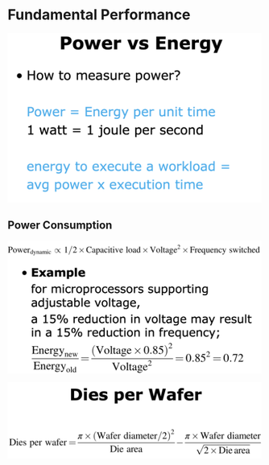 # Fundamental Performance
![20240923110133.png](graph/20240923110133.png)

## Power Consumption
![20240923110258.png](graph/20240923110258.png)

![20240923114121.png](graph/20240923114121.png)